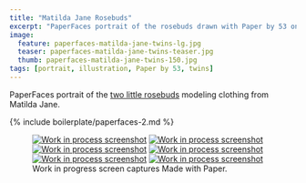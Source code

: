 ```yaml
---
title: "Matilda Jane Rosebuds"
excerpt: "PaperFaces portrait of the rosebuds drawn with Paper by 53 on an iPad."
image: 
  feature: paperfaces-matilda-jane-twins-lg.jpg
  teaser: paperfaces-matilda-jane-twins-teaser.jpg
  thumb: paperfaces-matilda-jane-twins-150.jpg
tags: [portrait, illustration, Paper by 53, twins]
---
```


PaperFaces portrait of the [two little rosebuds](http://2littlerosebuds.com/2014/04/24/matilda-jane-spring-clothing-review-giveaway-ends/) modeling clothing from Matilda Jane.

{% include boilerplate/paperfaces-2.md %}

<figure class="third">
	<a href="{{ site.url }}/assets/images/paperfaces-mj-twins-process-1-lg.jpg"><img src="{{ site.url }}/assets/images/paperfaces-mj-twins-process-1-600.jpg" alt="Work in process screenshot"></a>
	<a href="{{ site.url }}/assets/images/paperfaces-mj-twins-process-2-lg.jpg"><img src="{{ site.url }}/assets/images/paperfaces-mj-twins-process-2-600.jpg" alt="Work in process screenshot"></a>
	<a href="{{ site.url }}/assets/images/paperfaces-mj-twins-process-3-lg.jpg"><img src="{{ site.url }}/assets/images/paperfaces-mj-twins-process-3-600.jpg" alt="Work in process screenshot"></a>
	<a href="{{ site.url }}/assets/images/paperfaces-mj-twins-process-4-lg.jpg"><img src="{{ site.url }}/assets/images/paperfaces-mj-twins-process-4-600.jpg" alt="Work in process screenshot"></a>
	<a href="{{ site.url }}/assets/images/paperfaces-mj-twins-process-5-lg.jpg"><img src="{{ site.url }}/assets/images/paperfaces-mj-twins-process-5-600.jpg" alt="Work in process screenshot"></a>
	<a href="{{ site.url }}/assets/images/paperfaces-mj-twins-process-6-lg.jpg"><img src="{{ site.url }}/assets/images/paperfaces-mj-twins-process-6-600.jpg" alt="Work in process screenshot"></a>
	<figcaption>Work in progress screen captures Made with Paper.</figcaption>
</figure>